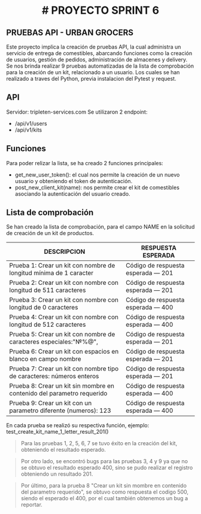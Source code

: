 ﻿<h1 align="center">
# PROYECTO SPRINT 6
</h1>

## PRUEBAS API - URBAN GROCERS

Este proyecto implica la creación de pruebas API, la cual administra un servicio de entrega de comestibles, abarcando funciones como la creación de usuarios, gestión de pedidos, administración de almacenes y delivery.
Se nos brinda realizar 9 pruebas automatizadas de la lista de comprobación para la creación de un kit, relacionado a un usuario. Los cuales se han realizado a traves del Python, previa instalacion del Pytest y request.

## API
Servidor: tripleten-services.com
Se utilizaron 2 endpoint:
- /api/v1/users
- /api/v1/kits

## Funciones
Para poder relizar la lista, se ha creado 2 funciones principales:

- get_new_user_token(): el cual nos permite la creación de un nuevo usuario y obteniendo el token de autenticación.
- post_new_client_kit(name): nos permite crear el kit de comestibles asociando la autenticación del usuario creado.


## Lista de comprobación

Se han creado la lista de comprobación, para el campo NAME en la solicitud de creación de un kit de productos.

| DESCRIPCION | RESPUESTA ESPERADA |
| ------ | ------ |
| Prueba 1: Crear un kit con nombre de longitud mínima de 1 caracter | Código de respuesta esperada — 201 |
| Prueba 2: Crear un kit con nombre con longitud de 511 caracteres | Código de respuesta esperada — 201  |
| Prueba 3: Crear un kit con nombre con longitud de 0 caracteres | Código de respuesta esperada — 400  |
| Prueba 4: Crear un kit con nombre con longitud de 512 caracteres | Código de respuesta esperada — 400  |
| Prueba 5: Crear un kit con nombre de caracteres especiales:"№%@",  | Código de respuesta esperada — 201  |
| Prueba 6: Crear un kit con espacios en blanco en campo nombre | Código de respuesta esperada — 201  |
| Prueba 7: Crear un kit con nombre tipo de caracteres: números enteros | Código de respuesta esperada — 201  |
| Prueba 8: Crear un kit sin mombre en contenido del parametro requerido  | Código de respuesta esperada — 400  |
| Prueba 9: Crear un kit con un parametro diferente (numeros): 123  | Código de respuesta esperada — 400  |

En cada prueba se realizó su respectiva función, ejemplo: test_create_kit_name_1_letter_result_201()


> Para las pruebas 1, 2, 5, 6, 7 se tuvo éxito en la creación del kit, obteniendo el resultado esperado.

> Por otro lado, se encontró bugs para las pruebas 3, 4 y 9 ya que no se obtuvo el resultado esperado 400, sino se pudo realizar el registro obteniendo un resultado 201.

> Por último, para la prueba 8 "Crear un kit sin mombre en contenido del parametro requerido", se obtuvo como respuesta el codigo 500, siendo el esperado el 400, por el cual también obtenemos un bug a reportar.
